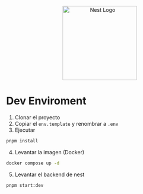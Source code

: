 <p align="center">
  <a href="http://nestjs.com/" target="blank"><img src="https://nestjs.com/img/logo-small.svg" width="200" alt="Nest Logo" /></a>
</p>

# Dev Enviroment

1. Clonar el proyecto
2. Copiar el ```env.template``` y renombrar a ```.env```
3. Ejecutar

  ```bash
  pnpm install
  ```

4. Levantar la imagen (Docker)

  ```bash
  docker compose up -d
  ```

5. Levantar el backend de nest

  ```bash
  pnpm start:dev
  ```
  